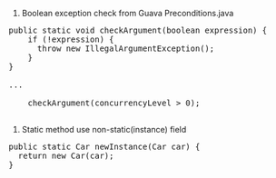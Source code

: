 1. Boolean exception check
from Guava
Preconditions.java
<pre>
public static void checkArgument(boolean expression) {
    if (!expression) {
      throw new IllegalArgumentException();
    }
}

...

    checkArgument(concurrencyLevel > 0);

</pre>

1. Static method use non-static(instance) field
<pre>
public static Car newInstance(Car car) {
  return new Car(car);
}
</pre>